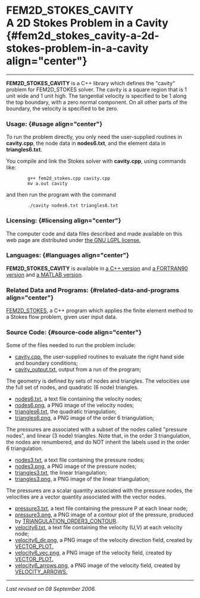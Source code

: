 FEM2D\_STOKES\_CAVITY\
A 2D Stokes Problem in a Cavity {#fem2d_stokes_cavity-a-2d-stokes-problem-in-a-cavity align="center"}
===============================

------------------------------------------------------------------------

**FEM2D\_STOKES\_CAVITY** is a C++ library which defines the "cavity"
problem for FEM2D\_STOKES solver. The cavity is a square region that is
1 unit wide and 1 unit high. The tangential velocity is specified to be
1 along the top boundary, with a zero normal component. On all other
parts of the boundary, the velocity is specified to be zero.

### Usage: {#usage align="center"}

To run the problem directly, you only need the user-supplied routines in
**cavity.cpp**, the node data in **nodes6.txt**, and the element data in
**triangles6.txt**.

You compile and link the Stokes solver with **cavity.cpp**, using
commands like:

            g++ fem2d_stokes.cpp cavity.cpp
            mv a.out cavity
          

and then run the program with the command

            ./cavity nodes6.txt triangles6.txt
          

### Licensing: {#licensing align="center"}

The computer code and data files described and made available on this
web page are distributed under [the GNU LGPL
license.](../../txt/gnu_lgpl.txt)

### Languages: {#languages align="center"}

**FEM2D\_STOKES\_CAVITY** is available in [a C++
version](../../master/fem2d_stokes_cavity/fem2d_stokes_cavity.md) and
[a FORTRAN90
version](../../f_src/fem2d_stokes_cavity/fem2d_stokes_cavity.md) and
[a MATLAB
version](../../m_src/fem2d_stokes_cavity/fem2d_stokes_cavity.md).

### Related Data and Programs: {#related-data-and-programs align="center"}

[FEM2D\_STOKES](../../master/fem2d_stokes/fem2d_stokes.md), a C++
program which applies the finite element method to a Stokes flow
problem, given user input data.

### Source Code: {#source-code align="center"}

Some of the files needed to run the problem include:

-   [cavity.cpp](cavity.cpp), the user-supplied routines to evaluate the
    right hand side and boundary conditions;
-   [cavity\_output.txt](cavity_output.txt), output from a run of the
    program;

The geometry is defined by sets of nodes and triangles. The velocities
use the full set of nodes, and quadratic (6 node) triangles.

-   [nodes6.txt](nodes6.txt), a text file containing the velocity nodes;
-   [nodes6.png](nodes6.png), a PNG image of the velocity nodes;
-   [triangles6.txt](triangles6.txt), the quadratic triangulation;
-   [triangles6.png](triangles6.png), a PNG image of the order 6
    triangulation;

The pressures are associated with a subset of the nodes called "pressure
nodes", and linear (3 node) triangles. Note that, in the order 3
triangulation, the nodes are renumbered, and do NOT inherit the labels
used in the order 6 triangulation.

-   [nodes3.txt](nodes3.txt), a text file containing the pressure nodes;
-   [nodes3.png](nodes3.png), a PNG image of the pressure nodes;
-   [triangles3.txt](triangles3.txt), the linear triangulation;
-   [triangles3.png](triangles3.png), a PNG image of the linear
    triangulation;

The pressures are a scalar quantity associated with the pressure nodes,
the velocities are a vector quantity associated with the vector nodes.

-   [pressure3.txt](pressure3.txt), a text file containing the pressure
    P at each linear node;
-   [pressure3.png](pressure3.png), a PNG image of a contour plot of the
    pressure, produced by
    [TRIANGULATION\_ORDER3\_CONTOUR](../../m_src/triangulation_order3_contour/triangulation_order3_contour.md).
-   [velocity6.txt](velocity6.txt), a text file containing the velocity
    (U,V) at each velocity node;
-   [velocity6\_dir.png](velocity6_dir.png), a PNG image of the velocity
    direction field, created by
    [VECTOR\_PLOT.](../../f_src/vector_plot/vector_plot.md)
-   [velocity6\_vec.png](velocity6_vec.png), a PNG image of the velocity
    field, created by
    [VECTOR\_PLOT.](../../f_src/vector_plot/vector_plot.md)
-   [velocity6\_arrows.png](velocity6_arrows.png), a PNG image of the
    velocity field, created by
    [VELOCITY\_ARROWS.](../../m_src/velocity_arrows/velocity_arrows.md)

------------------------------------------------------------------------

*Last revised on 08 September 2006.*
